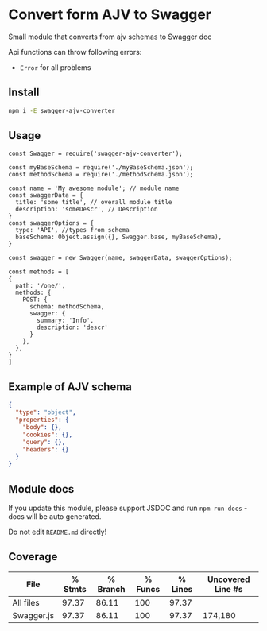 # Convert form AJV to Swagger

Small module that converts from ajv schemas to Swagger doc

Api functions can throw following errors:

* `Error` for all problems

## Install

```bash
npm i -E swagger-ajv-converter
```

## Usage

```ecmascript 6
const Swagger = require('swagger-ajv-converter');

const myBaseSchema = require('./myBaseSchema.json');
const methodSchema = require('./methodSchema.json');

const name = 'My awesome module'; // module name
const swaggerData = {
  title: 'some title', // overall module title
  description: 'someDescr', // Description
}
const swaggerOptions = {
  type: 'API', //types from schema
  baseSchema: Object.assign({}, Swagger.base, myBaseSchema),
}

const swagger = new Swagger(name, swaggerData, swaggerOptions);

const methods = [
{
  path: '/one/',
  methods: {
    POST: {
      schema: methodSchema,
      swagger: {
        summary: 'Info',
        description: 'descr'
      }
    },
  },
}
]

```

## Example of AJV schema

```json
{
  "type": "object",
  "properties": {
    "body": {},
    "cookies": {},
    "query": {},
    "headers": {}
  }
}
```

## Module docs

If you update this module, please support JSDOC and run `npm run docs` - docs will be auto generated.

Do not edit `README.md` directly!



## Coverage

File        |  % Stmts | % Branch |  % Funcs |  % Lines | Uncovered Line #s |
------------|----------|----------|----------|----------|-------------------|
All files   |    97.37 |    86.11 |      100 |    97.37 |                   |
 Swagger.js |    97.37 |    86.11 |      100 |    97.37 |           174,180 |
